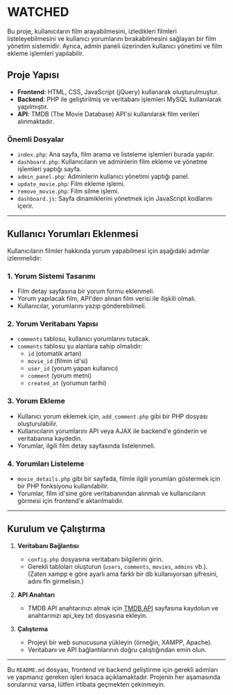 # WATCHED

Bu proje, kullanıcıların film arayabilmesini, izledikleri filmleri listeleyebilmesini ve kullanıcı yorumlarını bırakabilmesini sağlayan bir film yönetim sistemidir. Ayrıca, admin paneli üzerinden kullanıcı yönetimi ve film ekleme işlemleri yapılabilir.

## Proje Yapısı

- **Frontend**: HTML, CSS, JavaScript (jQuery) kullanarak oluşturulmuştur.
- **Backend**: PHP ile geliştirilmiş ve veritabanı işlemleri MySQL kullanılarak yapılmıştır.
- **API**: TMDB (The Movie Database) API'si kullanılarak film verileri alınmaktadır.

### Önemli Dosyalar
- `index.php`: Ana sayfa, film arama ve listeleme işlemleri burada yapılır.
- `dashboard.php`: Kullanıcıların ve adminlerin film ekleme ve yönetme işlemleri yaptığı sayfa.
- `admin_panel.php`: Adminlerin kullanıcı yönetimi yaptığı panel.
- `update_movie.php`: Film ekleme işlemi.
- `remove_movie.php`: Film silme işlemi.
- `dashboard.js`: Sayfa dinamiklerini yönetmek için JavaScript kodlarını içerir.

---

## Kullanıcı Yorumları Eklenmesi

Kullanıcıların filmler hakkında yorum yapabilmesi için aşağıdaki adımlar izlenmelidir:

### 1. **Yorum Sistemi Tasarımı**
   - Film detay sayfasına bir yorum formu eklenmeli.
   - Yorum yapılacak film, API'den alınan film verisi ile ilişkili olmalı.
   - Kullanıcılar, yorumlarını yazıp gönderebilmeli.
   
### 2. **Yorum Veritabanı Yapısı**
   - `comments` tablosu, kullanıcı yorumlarını tutacak.
   - `comments` tablosu şu alanlara sahip olmalıdır:
     - `id` (otomatik artan)
     - `movie_id` (filmin id'si)
     - `user_id` (yorum yapan kullanıcı)
     - `comment` (yorum metni)
     - `created_at` (yorumun tarihi)

### 3. **Yorum Ekleme**
   - Kullanıcı yorum eklemek için, `add_comment.php` gibi bir PHP dosyası oluşturulabilir.
   - Kullanıcıların yorumlarını API veya AJAX ile backend'e gönderin ve veritabanına kaydedin.
   - Yorumlar, ilgili film detay sayfasında listelenmeli.

### 4. **Yorumları Listeleme**
   - `movie_details.php` gibi bir sayfada, filmle ilgili yorumları göstermek için bir PHP fonksiyonu kullanılabilir.
   - Yorumlar, film id'sine göre veritabanından alınmalı ve kullanıcıların görmesi için frontend'e aktarılmalıdır.

---

## Kurulum ve Çalıştırma

1. **Veritabanı Bağlantısı**
   - `config.php` dosyasına veritabanı bilgilerini girin.
   - Gerekli tabloları oluşturun (`users`, `comments`, `movies`, `admins` vb.). (Zaten xampp e göre ayarlı ama farklı bir db kullanıyorsan şifresini, adını fln girmelisin.)

2. **API Anahtarı**
   - TMDB API anahtarınızı almak için [TMDB API](https://www.themoviedb.org/settings/api) sayfasına kaydolun ve anahtarınızı api_key.txt dosyasına ekleyin.

3. **Çalıştırma**
   - Projeyi bir web sunucusuna yükleyin (örneğin, XAMPP, Apache).
   - Veritabanı ve API bağlantılarının doğru çalıştığından emin olun.

---

Bu `README.md` dosyası, frontend ve backend geliştirme için gerekli adımları ve yapmanız gereken işleri kısaca açıklamaktadır. Projenin her aşamasında sorularınız varsa, lütfen irtibata geçmekten çekinmeyin.

